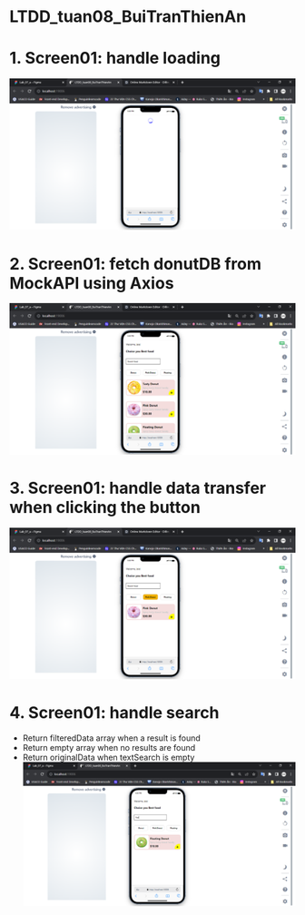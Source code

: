 # LTDD_tuan08_BuiTranThienAn
# 1. Screen01: handle loading
![](demos/2.PNG)
# 2. Screen01: fetch donutDB from MockAPI using Axios
![](demos/1.PNG)
# 3. Screen01: handle data transfer when clicking the button 
![](demos/3.PNG)
# 4. Screen01: handle search
- Return filteredData array when a result is found 
- Return empty array when no results are found
- Return originalData when textSearch is empty
![](demos/4.PNG)


